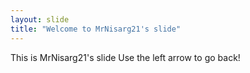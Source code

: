 ```yaml
---
layout: slide
title: "Welcome to MrNisarg21's slide"
---
```

This is MrNisarg21's slide
Use the left arrow to go back!
